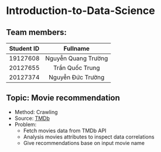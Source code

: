 # Introduction-to-Data-Science
## Team members:
| Student ID    | Fullname      |
| :-------------: |:-------------:|
| 19127608      | Nguyễn Quang Trường |
| 20127655      | Trần Quốc Trung      |
| 20127374 | Nguyễn Đức Trường      |

## Topic: Movie recommendation
- Method: Crawling
- Source: [TMDb](https://www.themoviedb.org/documentation/api)
- Problem:
  - Fetch movies data from TMDb API
  - Analysis movies attributes to inspect data correlations
  - Give recommendations base on input movie name
